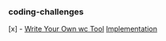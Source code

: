 ### coding-challenges

[x] - [Write Your Own wc Tool](https://codingchallenges.fyi/challenges/challenge-wc/)
      [Implementation](./cmd/ccwc)     

